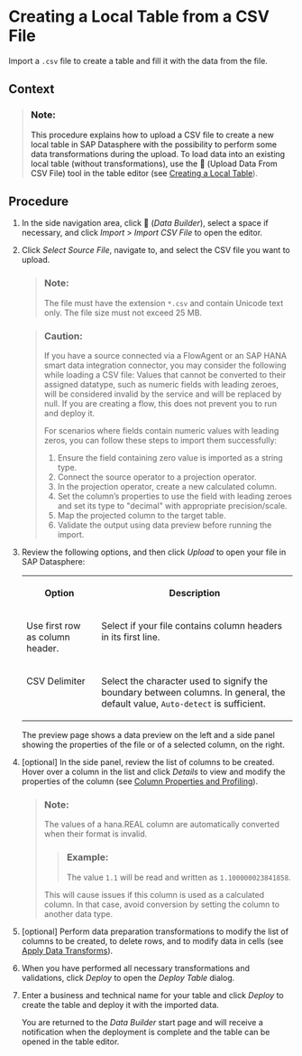 <!-- loio8bba251c78874736963703cff56b1b74 -->

<link rel="stylesheet" type="text/css" href="../css/sap-icons.css"/>

# Creating a Local Table from a CSV File

Import a `.csv` file to create a table and fill it with the data from the file.



<a name="loio8bba251c78874736963703cff56b1b74__context_drj_k2f_ypb"/>

## Context

> ### Note:  
> This procedure explains how to upload a CSV file to create a new local table in SAP Datasphere with the possibility to perform some data transformations during the upload. To load data into an existing local table \(without transformations\), use the <span class="FPA-icons-V3"></span> \(Upload Data From CSV File\) tool in the table editor \(see [Creating a Local Table](creating-a-local-table-2509fe4.md)\).



## Procedure

1.  In the side navigation area, click <span class="FPA-icons-V3"></span> \(*Data Builder*\), select a space if necessary, and click *Import* \> *Import CSV File* to open the editor.

2.  Click *Select Source File*, navigate to, and select the CSV file you want to upload.

    > ### Note:  
    > The file must have the extension `*.csv` and contain Unicode text only. The file size must not exceed 25 MB.

    > ### Caution:  
    > If you have a source connected via a FlowAgent or an SAP HANA smart data integration connector, you may consider the following while loading a CSV file: Values that cannot be converted to their assigned datatype, such as numeric fields with leading zeroes, will be considered invalid by the service and will be replaced by null. If you are creating a flow, this does not prevent you to run and deploy it.
    > 
    > For scenarios where fields contain numeric values with leading zeros, you can follow these steps to import them successfully:
    > 
    > 1.  Ensure the field containing zero value is imported as a string type.
    > 2.  Connect the source operator to a projection operator.
    > 3.  In the projection operator, create a new calculated column.
    > 4.  Set the column’s properties to use the field with leading zeroes and set its type to "decimal" with appropriate precision/scale.
    > 5.  Map the projected column to the target table.
    > 6.  Validate the output using data preview before running the import.

3.  Review the following options, and then click *Upload* to open your file in SAP Datasphere:


    <table>
    <tr>
    <th valign="top">

    Option
    
    </th>
    <th valign="top">

    Description
    
    </th>
    </tr>
    <tr>
    <td valign="top">
    
    Use first row as column header.
    
    </td>
    <td valign="top">
    
    Select if your file contains column headers in its first line.
    
    </td>
    </tr>
    <tr>
    <td valign="top">
    
    CSV Delimiter
    
    </td>
    <td valign="top">
    
    Select the character used to signify the boundary between columns. In general, the default value, `Auto-detect` is sufficient.
    
    </td>
    </tr>
    </table>
    
    The preview page shows a data preview on the left and a side panel showing the properties of the file or of a selected column, on the right.

4.  \[optional\] In the side panel, review the list of columns to be created. Hover over a column in the list and click *Details* to view and modify the properties of the column \(see [Column Properties and Profiling](column-properties-and-profiling-32654ad.md)\).

    > ### Note:  
    > The values of a hana.REAL column are automatically converted when their format is invalid.
    > 
    > > ### Example:  
    > > The value `1.1` will be read and written as `1.100000023841858`.
    > 
    > This will cause issues if this column is used as a calculated column. In that case, avoid conversion by setting the column to another data type.

5.  \[optional\] Perform data preparation transformations to modify the list of columns to be created, to delete rows, and to modify data in cells \(see [Apply Data Transforms](apply-data-transforms-3f0d747.md)\).

6.  When you have performed all necessary transformations and validations, click *Deploy* to open the *Deploy Table* dialog.

7.  Enter a business and technical name for your table and click *Deploy* to create the table and deploy it with the imported data.

    You are returned to the *Data Builder* start page and will receive a notification when the deployment is complete and the table can be opened in the table editor.


